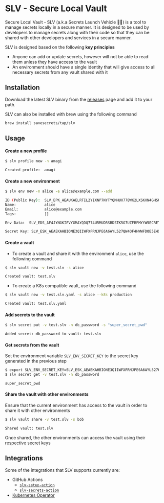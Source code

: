 # SLV - Secure Local Vault
Secure Local Vault - SLV (a.k.a Secrets Launch Vehicle 🔐🚀) is a tool to manage secrets locally in a secure manner. It is designed to be used by developers to manage secrets along with their code so that they can be shared with other developers and services in a secure manner.

SLV is designed based on the following **key principles**
 - Anyone can add or update secrets, however will not be able to read them unless they have access to the vault
 - An environment should have a single identity that will give access to all necessary secrets from any vault shared with it

## Installation
Download the latest SLV binary from the [releases](https://github.com/savesecrets/slv/releases/latest) page and add it to your path.

SLV can also be installed with brew using the following command
```zsh
brew install savesecrets/tap/slv
```

## Usage

#### Create a new profile
```sh
$ slv profile new -n amagi

Created profile:  amagi
```

#### Create a new environment
```sh
$ slv env new -n alice -e alice@example.com --add

ID (Public Key):  SLV_EPK_AEAUKAELRTIL2YIXNP7NYTYQMHUX77BWK2LXSKXN4GHSUECDNEJ7XFECLE
Name:             alice
Email:            alice@example.com
Tags:             []

Env Data:  SLV_EDS_AF4JYNGKIFVYGMAYQDQ774U5MUDRSBDSTK5G7UZFBPMYYW5ECRETKSBAKFISVFOS75PKJ5HY6I7FPEHHSN3S3MY3KAUPSX4DSI2QSJQVJOIP7KUCY522DBJEUJLPLT3XLZUUFUT7CZZV2MRNLY77HMWC5RO6AF6RD6MHDBAIQQERMKAY55NAWELAGDHD766NLZGJRPD5NHD3BP3BKXN3J26FZ3V4GK6TF5AA7RYI4Q6K5LVTOPVINTQNHVIIBWZ5AAAP775I7Q3QS

Secret Key: SLV_ESK_AEAEKAHBIONE3QIIWFXFRNJPE6A6AYL527QW4OF4HWWFDOE5E4XR5LO2WI
```

#### Create a vault
- To create a vault and share it with the environment `alice`, use the following command
```sh
$ slv vault new -v test.slv -s alice

Created vault: test.slv
```
- To create a K8s compatible vault, use the following command
```sh
$ slv vault new -v test.slv.yaml -s alice --k8s production

Created vault: test.slv.yaml
```

#### Add secrets to the vault
```sh
$ slv secret put -v test.slv -n db_password -s "super_secret_pwd"

Added secret: db_password to vault: test.slv
```

#### Get secrets from the vault
Set the environment variable `SLV_ENV_SECRET_KEY` to the secret key generated in the previous step
```sh
$ export SLV_ENV_SECRET_KEY=SLV_ESK_AEAEKAHBIONE3QIIWFXFRNJPE6A6AYL527QW4OF4HWWFDOE5E4XR5LO2WI
$ slv secret get -v test.slv -n db_password

super_secret_pwd
```

#### Share the vault with other environments
Ensure that the current environment has access to the vault in order to share it with other environments
```sh
$ slv vault share -v test.slv -s bob

Shared vault: test.slv
```
Once shared, the other environments can access the vault using their respective secret keys

## Integrations
Some of the integrations that SLV supports currently are:
- GitHub Actions
    - [`slv-setup-action`](https://github.com/savesecrets/slv-setup-action)
    - [`slv-secrets-action`](https://github.com/savesecrets/slv-secrets-action)
- [Kubernetes Operator](/operator/README.md)